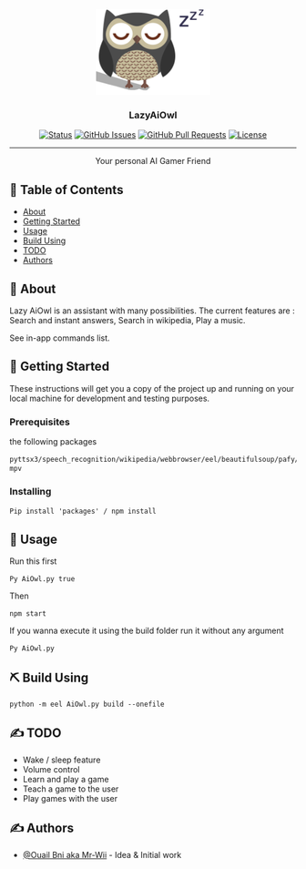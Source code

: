 <p align="center">
  <a href="" rel="noopener">
 <img width=200px height=150px src="./lazyowl.png" alt="Project logo"></a>
</p>

<h3 align="center">LazyAiOwl</h3>

<div align="center">

[![Status](https://img.shields.io/badge/status-active-success.svg)]()
[![GitHub Issues](https://img.shields.io/github/issues/kylelobo/The-Documentation-Compendium.svg)](https://github.com/kylelobo/The-Documentation-Compendium/issues)
[![GitHub Pull Requests](https://img.shields.io/github/issues-pr/kylelobo/The-Documentation-Compendium.svg)](https://github.com/kylelobo/The-Documentation-Compendium/pulls)
[![License](https://img.shields.io/badge/license-MIT-blue.svg)](/LICENSE)

</div>

---

<p align="center"> Your personal AI Gamer Friend
    <br> 
</p>

## 📝 Table of Contents

- [About](#about)
- [Getting Started](#getting_started)
- [Usage](#usage)
- [Build Using](#build_using)
- [TODO](#todo)
- [Authors](#authors)

## 🧐 About <a name = "about"></a>

Lazy AiOwl is an assistant with many possibilities.
The current features are : Search and instant answers, Search in wikipedia, Play a music.

See in-app commands list.

## 🏁 Getting Started <a name = "getting_started"></a>

These instructions will get you a copy of the project up and running on your local machine for development and testing purposes.

### Prerequisites

the following packages

```
pyttsx3/speech_recognition/wikipedia/webbrowser/eel/beautifulsoup/pafy/python-mpv
```

### Installing

```
Pip install 'packages' / npm install
```

## 🎈 Usage <a name="usage"></a>

Run this first

```
Py AiOwl.py true
```

Then

```
npm start
```

If you wanna execute it using the build folder run it without any argument

```
Py AiOwl.py
```

## ⛏️ Build Using <a name = "build_using"></a>

```
python -m eel AiOwl.py build --onefile
```

## ✍️ TODO <a name = "todo"></a>

- Wake / sleep feature
- Volume control
- Learn and play a game
- Teach a game to the user
- Play games with the user

## ✍️ Authors <a name = "authors"></a>

- [@Ouail Bni aka Mr-Wii](https://github.com/mr-wii) - Idea & Initial work
